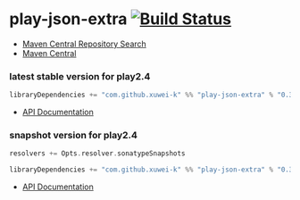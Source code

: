 # play-json-extra [![Build Status](https://secure.travis-ci.org/xuwei-k/play-json-extra.png)](http://travis-ci.org/xuwei-k/play-json-extra)


- [Maven Central Repository Search](http://search.maven.org/#search%7Cga%7C1%7Cg%3A%22com.github.xuwei-k%22%20AND%20a%3A%22play-json-extra_2.10%22)
- [Maven Central](http://repo1.maven.org/maven2/com/github/xuwei-k/play-json-extra_2.10/)


### latest stable version for play2.4

```scala
libraryDependencies += "com.github.xuwei-k" %% "play-json-extra" % "0.3.0-RC2"
```

- [API Documentation](https://oss.sonatype.org/service/local/repositories/releases/archive/com/github/xuwei-k/play-json-extra_2.10/0.3.0-RC2/play-json-extra_2.10-0.3.0-RC2-javadoc.jar/!/index.html)

### snapshot version for play2.4

```scala
resolvers += Opts.resolver.sonatypeSnapshots

libraryDependencies += "com.github.xuwei-k" %% "play-json-extra" % "0.3.0-SNAPSHOT"
```

- [API Documentation](https://oss.sonatype.org/service/local/repositories/snapshots/archive/com/github/xuwei-k/play-json-extra_2.10/0.3.0-SNAPSHOT/play-json-extra_2.10-0.3.0-SNAPSHOT-javadoc.jar/!/index.html)


